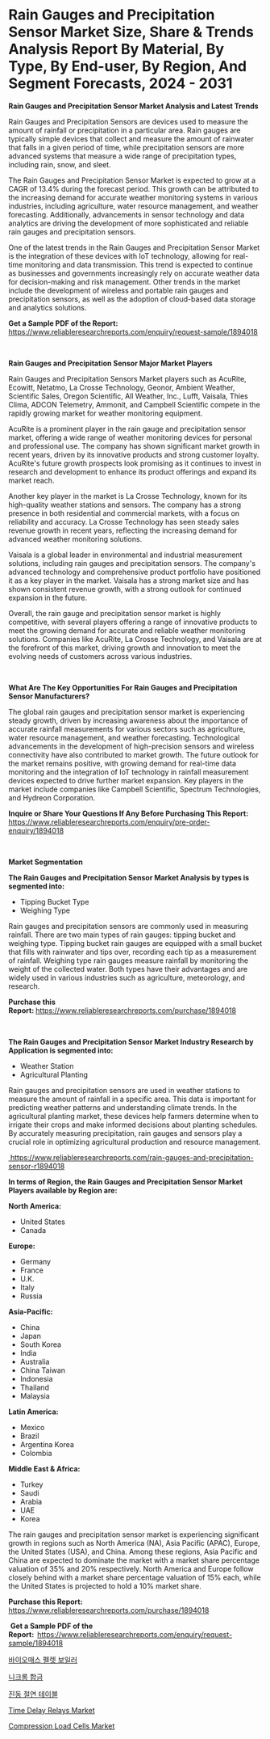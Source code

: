 <p><h1>Rain Gauges and Precipitation Sensor Market Size, Share & Trends Analysis Report By Material, By Type, By End-user, By Region, And Segment Forecasts, 2024 - 2031</h1></p><p><strong>Rain Gauges and Precipitation Sensor Market Analysis and Latest Trends</strong></p>
<p><p>Rain Gauges and Precipitation Sensors are devices used to measure the amount of rainfall or precipitation in a particular area. Rain gauges are typically simple devices that collect and measure the amount of rainwater that falls in a given period of time, while precipitation sensors are more advanced systems that measure a wide range of precipitation types, including rain, snow, and sleet.</p><p>The Rain Gauges and Precipitation Sensor Market is expected to grow at a CAGR of 13.4% during the forecast period. This growth can be attributed to the increasing demand for accurate weather monitoring systems in various industries, including agriculture, water resource management, and weather forecasting. Additionally, advancements in sensor technology and data analytics are driving the development of more sophisticated and reliable rain gauges and precipitation sensors.</p><p>One of the latest trends in the Rain Gauges and Precipitation Sensor Market is the integration of these devices with IoT technology, allowing for real-time monitoring and data transmission. This trend is expected to continue as businesses and governments increasingly rely on accurate weather data for decision-making and risk management. Other trends in the market include the development of wireless and portable rain gauges and precipitation sensors, as well as the adoption of cloud-based data storage and analytics solutions.</p></p>
<p><strong>Get a Sample PDF of the Report:&nbsp;</strong> <a href="https://www.reliableresearchreports.com/enquiry/request-sample/1894018">https://www.reliableresearchreports.com/enquiry/request-sample/1894018</a></p>
<p>&nbsp;</p>
<p><strong>Rain Gauges and Precipitation Sensor Major Market Players</strong></p>
<p><p>Rain Gauges and Precipitation Sensors Market players such as AcuRite, Ecowitt, Netatmo, La Crosse Technology, Geonor, Ambient Weather, Scientific Sales, Oregon Scientific, All Weather, Inc., Lufft, Vaisala, Thies Clima, ADCON Telemetry, Ammonit, and Campbell Scientific compete in the rapidly growing market for weather monitoring equipment.</p><p>AcuRite is a prominent player in the rain gauge and precipitation sensor market, offering a wide range of weather monitoring devices for personal and professional use. The company has shown significant market growth in recent years, driven by its innovative products and strong customer loyalty. AcuRite's future growth prospects look promising as it continues to invest in research and development to enhance its product offerings and expand its market reach.</p><p>Another key player in the market is La Crosse Technology, known for its high-quality weather stations and sensors. The company has a strong presence in both residential and commercial markets, with a focus on reliability and accuracy. La Crosse Technology has seen steady sales revenue growth in recent years, reflecting the increasing demand for advanced weather monitoring solutions.</p><p>Vaisala is a global leader in environmental and industrial measurement solutions, including rain gauges and precipitation sensors. The company's advanced technology and comprehensive product portfolio have positioned it as a key player in the market. Vaisala has a strong market size and has shown consistent revenue growth, with a strong outlook for continued expansion in the future.</p><p>Overall, the rain gauge and precipitation sensor market is highly competitive, with several players offering a range of innovative products to meet the growing demand for accurate and reliable weather monitoring solutions. Companies like AcuRite, La Crosse Technology, and Vaisala are at the forefront of this market, driving growth and innovation to meet the evolving needs of customers across various industries.</p></p>
<p>&nbsp;</p>
<p><strong>What Are The Key Opportunities For Rain Gauges and Precipitation Sensor Manufacturers?</strong></p>
<p><p>The global rain gauges and precipitation sensor market is experiencing steady growth, driven by increasing awareness about the importance of accurate rainfall measurements for various sectors such as agriculture, water resource management, and weather forecasting. Technological advancements in the development of high-precision sensors and wireless connectivity have also contributed to market growth. The future outlook for the market remains positive, with growing demand for real-time data monitoring and the integration of IoT technology in rainfall measurement devices expected to drive further market expansion. Key players in the market include companies like Campbell Scientific, Spectrum Technologies, and Hydreon Corporation.</p></p>
<p><strong>Inquire or Share Your Questions If Any Before Purchasing This Report:</strong> <a href="https://www.reliableresearchreports.com/enquiry/pre-order-enquiry/1894018">https://www.reliableresearchreports.com/enquiry/pre-order-enquiry/1894018</a></p>
<p>&nbsp;</p>
<p><strong>Market Segmentation</strong></p>
<p><strong>The Rain Gauges and Precipitation Sensor Market Analysis by types is segmented into:</strong></p>
<p><ul><li>Tipping Bucket Type</li><li>Weighing Type</li></ul></p>
<p><p>Rain gauges and precipitation sensors are commonly used in measuring rainfall. There are two main types of rain gauges: tipping bucket and weighing type. Tipping bucket rain gauges are equipped with a small bucket that fills with rainwater and tips over, recording each tip as a measurement of rainfall. Weighing type rain gauges measure rainfall by monitoring the weight of the collected water. Both types have their advantages and are widely used in various industries such as agriculture, meteorology, and research.</p></p>
<p><strong>Purchase this Report:&nbsp;</strong><a href="https://www.reliableresearchreports.com/purchase/1894018">https://www.reliableresearchreports.com/purchase/1894018</a></p>
<p>&nbsp;</p>
<p><strong>The Rain Gauges and Precipitation Sensor Market Industry Research by Application is segmented into:</strong></p>
<p><ul><li>Weather Station</li><li>Agricultural Planting</li></ul></p>
<p><p>Rain gauges and precipitation sensors are used in weather stations to measure the amount of rainfall in a specific area. This data is important for predicting weather patterns and understanding climate trends. In the agricultural planting market, these devices help farmers determine when to irrigate their crops and make informed decisions about planting schedules. By accurately measuring precipitation, rain gauges and sensors play a crucial role in optimizing agricultural production and resource management.</p></p>
<p><a href="https://www.reliableresearchreports.com/rain-gauges-and-precipitation-sensor-r1894018">&nbsp;https://www.reliableresearchreports.com/rain-gauges-and-precipitation-sensor-r1894018</a></p>
<p><strong>In terms of Region, the Rain Gauges and Precipitation Sensor Market Players available by Region are:</strong></p>
<p>
    <p> <strong> North America: </strong>
        <ul>
            <li>United States</li>
            <li>Canada</li>
        </ul>
        </p> 
    <p> <strong> Europe: </strong>
        <ul>
            <li>Germany</li>
            <li>France</li>
            <li>U.K.</li>
            <li>Italy</li>
            <li>Russia</li>
        </ul>
        </p> 
    <p> <strong> Asia-Pacific: </strong>
        <ul>
            <li>China</li>
            <li>Japan</li>
            <li>South Korea</li>
            <li>India</li>
            <li>Australia</li>
            <li>China Taiwan</li>
            <li>Indonesia</li>
            <li>Thailand</li>
            <li>Malaysia</li>
        </ul>
        </p> 
    <p> <strong> Latin America: </strong>
        <ul>
            <li>Mexico</li>
            <li>Brazil</li>
            <li>Argentina Korea</li>
            <li>Colombia</li>
        </ul>
        </p> 
    <p> <strong> Middle East & Africa: </strong>
        <ul>
            <li>Turkey</li>
            <li>Saudi</li>
            <li>Arabia</li>
            <li>UAE</li>
            <li>Korea</li>
        </ul>
    </p>
    </p>
<p><p>The rain gauges and precipitation sensor market is experiencing significant growth in regions such as North America (NA), Asia Pacific (APAC), Europe, the United States (USA), and China. Among these regions, Asia Pacific and China are expected to dominate the market with a market share percentage valuation of 35% and 20% respectively. North America and Europe follow closely behind with a market share percentage valuation of 15% each, while the United States is projected to hold a 10% market share.</p></p>
<p><strong>Purchase this Report: </strong><a href="https://www.reliableresearchreports.com/purchase/1894018">https://www.reliableresearchreports.com/purchase/1894018</a></p>
<p>&nbsp;<strong>Get a Sample PDF of the Report:&nbsp;&nbsp;</strong><a href="https://www.reliableresearchreports.com/enquiry/request-sample/1894018">https://www.reliableresearchreports.com/enquiry/request-sample/1894018</a></p>
<p><strong></strong></p>
<p><p><a href="https://medium.com/@kalimetz2023/%EA%B8%80%EB%A1%9C%EB%B2%8C-%EB%B0%94%EC%9D%B4%EC%98%A4%EB%A7%A4%EC%8A%A4-%ED%8E%A0%EB%A6%BF-%EB%B3%B4%EC%9D%BC%EB%9F%AC-%EC%8B%9C%EC%9E%A5-%EA%B7%9C%EB%AA%A8%EB%8A%94-2024%EB%85%84%EB%B6%80%ED%84%B0-2031%EB%85%84%EA%B9%8C%EC%A7%80-13-%EC%9D%98-%EC%97%B0%ED%8F%89%EA%B7%A0-%EC%84%B1%EC%9E%A5%EB%A5%A0%EC%9D%84-%EA%B2%BD%ED%97%98%ED%95%A0-%EA%B2%83%EC%9C%BC%EB%A1%9C-%EC%97%85%EA%B3%84-%EC%A0%84%EB%A7%9D%ED%95%A9%EB%8B%88%EB%8B%A4-69699c688d25">바이오매스 펠렛 보일러</a></p><p><a href="https://github.com/hxzi07639916/Market-Research-Report-List-2/blob/main/1033714158392.md">니크롬 합금</a></p><p><a href="https://medium.com/@dallasrrellwg/%EC%A7%84%EB%8F%99-%EC%A0%88%EC%97%B0-%ED%83%81%EC%9E%90-%EC%8B%9C%EC%9E%A5-%EA%B7%9C%EB%AA%A8%EB%8A%94-%EC%97%B0%ED%8F%89%EA%B7%A0-%EC%84%B1%EC%9E%A5%EB%A5%A0%EC%9D%B4-%EB%A1%9C-%EC%A6%9D%EA%B0%80%ED%95%98%EA%B3%A0-%EC%9E%88%EC%9C%BC%EB%A9%B0-%EB%B3%B8-%EB%B3%B4%EA%B3%A0%EC%84%9C%EB%8A%94-%EC%9C%A0%ED%98%95-%EC%9D%91%EC%9A%A9-%EC%84%B1%EC%9E%A5-%EB%B0%8F-2024%EB%85%84%EB%B6%80%ED%84%B0-2031%EB%85%84%EA%B9%8C%EC%A7%80%EC%9D%98-%EC%98%88%EC%B8%A1-%EB%B6%84%EC%84%9D%EC%9D%84-%EB%8B%A4%EB%A3%B9%EB%8B%88%EB%8B%A4-1488f9288a56">진동 절연 테이블</a></p><p><a href="https://github.com/CliffMedina6/Market-Research-Report-List-5/blob/main/time-delay-relays-market.md">Time Delay Relays Market</a></p><p><a href="https://github.com/provorikovar/Market-Research-Report-List-5/blob/main/compression-load-cells-market.md">Compression Load Cells Market</a></p></p>